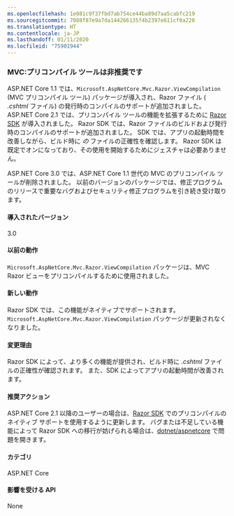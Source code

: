 ```yaml
---
ms.openlocfilehash: 1e081c9f37fbd7ab754ce44ba89d7aa5cabfc219
ms.sourcegitcommit: 7088f87e9a7da144266135f4b2397e611cf0a228
ms.translationtype: HT
ms.contentlocale: ja-JP
ms.lasthandoff: 01/11/2020
ms.locfileid: "75901944"
---
```

### <a name="mvc-precompilation-tool-deprecated"></a>MVC:プリコンパイル ツールは非推奨です

ASP.NET Core 1.1 では、`Microsoft.AspNetCore.Mvc.Razor.ViewCompilation` (MVC プリコンパイル ツール) パッケージが導入され、Razor ファイル ( *.cshtml* ファイル) の発行時のコンパイルのサポートが追加されました。 ASP.NET Core 2.1 では、プリコンパイル ツールの機能を拡張するために [Razor SDK](/aspnet/core/razor-pages/sdk?view=aspnetcore-2.1) が導入されました。 Razor SDK では、Razor ファイルのビルドおよび発行時のコンパイルのサポートが追加されました。 SDK では、アプリの起動時間を改善しながら、ビルド時に *の* ファイルの正確性を確認します。 Razor SDK は既定でオンになっており、その使用を開始するためにジェスチャは必要ありません。

ASP.NET Core 3.0 では、ASP.NET Core 1.1 世代の MVC のプリコンパイル ツールが削除されました。 以前のバージョンのパッケージでは、修正プログラムのリリースで重要なバグおよびセキュリティ修正プログラムを引き続き受け取ります。

#### <a name="version-introduced"></a>導入されたバージョン

3.0

#### <a name="old-behavior"></a>以前の動作

`Microsoft.AspNetCore.Mvc.Razor.ViewCompilation` パッケージは、MVC Razor ビューをプリコンパイルするために使用されました。

#### <a name="new-behavior"></a>新しい動作

Razor SDK では、この機能がネイティブでサポートされます。 `Microsoft.AspNetCore.Mvc.Razor.ViewCompilation` パッケージが更新されなくなりました。

#### <a name="reason-for-change"></a>変更理由

Razor SDK によって、より多くの機能が提供され、ビルド時に *.cshtml* ファイルの正確性が確認されます。 また、SDK によってアプリの起動時間が改善されます。

#### <a name="recommended-action"></a>推奨アクション

ASP.NET Core 2.1 以降のユーザーの場合は、[Razor SDK](/aspnet/core/razor-pages/sdk?view=aspnetcore-3.0) でのプリコンパイルのネイティブ サポートを使用するように更新します。 バグまたは不足している機能によって Razor SDK への移行が妨げられる場合は、[dotnet/aspnetcore](https://github.com/dotnet/aspnetcore/issues) で問題を開きます。

#### <a name="category"></a>カテゴリ

ASP.NET Core

#### <a name="affected-apis"></a>影響を受ける API

None

<!-- 

### Affected APIs

Not detectable via API analysis

-->
